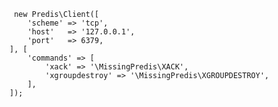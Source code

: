 
     new Predis\Client([
    	'scheme' => 'tcp',
    	'host'   => '127.0.0.1',
    	'port'   => 6379,
    ], [
    	'commands' => [
    		'xack' => '\MissingPredis\XACK',
    		'xgroupdestroy' => '\MissingPredis\XGROUPDESTROY',
    	],
    ]);